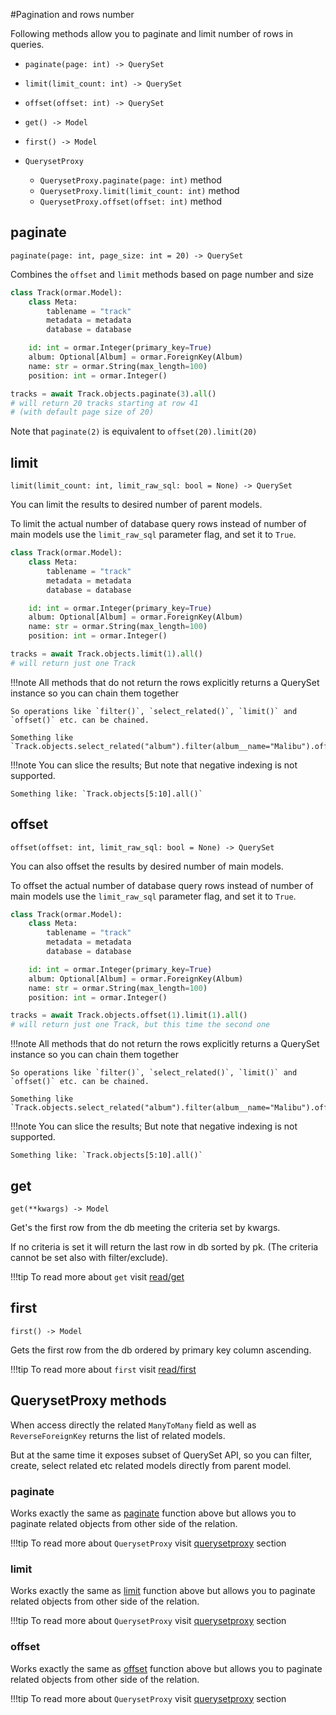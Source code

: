 #Pagination and rows number

Following methods allow you to paginate and limit number of rows in queries. 

* `paginate(page: int) -> QuerySet`
* `limit(limit_count: int) -> QuerySet`
* `offset(offset: int) -> QuerySet`
* `get() -> Model`
* `first() -> Model`


* `QuerysetProxy`
    * `QuerysetProxy.paginate(page: int)` method
    * `QuerysetProxy.limit(limit_count: int)` method
    * `QuerysetProxy.offset(offset: int)` method

## paginate

`paginate(page: int, page_size: int = 20) -> QuerySet`

Combines the `offset` and `limit` methods based on page number and size

```python
class Track(ormar.Model):
    class Meta:
        tablename = "track"
        metadata = metadata
        database = database

    id: int = ormar.Integer(primary_key=True)
    album: Optional[Album] = ormar.ForeignKey(Album)
    name: str = ormar.String(max_length=100)
    position: int = ormar.Integer()
```

```python
tracks = await Track.objects.paginate(3).all()
# will return 20 tracks starting at row 41 
# (with default page size of 20)
```

Note that `paginate(2)` is equivalent to `offset(20).limit(20)`

## limit

`limit(limit_count: int, limit_raw_sql: bool = None) -> QuerySet`

You can limit the results to desired number of parent models.

To limit the actual number of database query rows instead of number of main models
use the `limit_raw_sql` parameter flag, and set it to `True`.

```python
class Track(ormar.Model):
    class Meta:
        tablename = "track"
        metadata = metadata
        database = database

    id: int = ormar.Integer(primary_key=True)
    album: Optional[Album] = ormar.ForeignKey(Album)
    name: str = ormar.String(max_length=100)
    position: int = ormar.Integer()
```

```python
tracks = await Track.objects.limit(1).all()
# will return just one Track
```

!!!note
    All methods that do not return the rows explicitly returns a QuerySet instance so you can chain them together
    
    So operations like `filter()`, `select_related()`, `limit()` and `offset()` etc. can be chained.
    
    Something like `Track.objects.select_related("album").filter(album__name="Malibu").offset(1).limit(1).all()`

!!!note
    You can slice the results; But note that negative indexing is not supported.

    Something like: `Track.objects[5:10].all()`

## offset

`offset(offset: int, limit_raw_sql: bool = None) -> QuerySet`

You can also offset the results by desired number of main models.

To offset the actual number of database query rows instead of number of main models
use the `limit_raw_sql` parameter flag, and set it to `True`.

```python
class Track(ormar.Model):
    class Meta:
        tablename = "track"
        metadata = metadata
        database = database

    id: int = ormar.Integer(primary_key=True)
    album: Optional[Album] = ormar.ForeignKey(Album)
    name: str = ormar.String(max_length=100)
    position: int = ormar.Integer()
```

```python
tracks = await Track.objects.offset(1).limit(1).all()
# will return just one Track, but this time the second one
```

!!!note
    All methods that do not return the rows explicitly returns a QuerySet instance so you can chain them together
    
    So operations like `filter()`, `select_related()`, `limit()` and `offset()` etc. can be chained.
    
    Something like `Track.objects.select_related("album").filter(album__name="Malibu").offset(1).limit(1).all()`

!!!note
    You can slice the results; But note that negative indexing is not supported.

    Something like: `Track.objects[5:10].all()`


## get

`get(**kwargs) -> Model` 

Get's the first row from the db meeting the criteria set by kwargs.

If no criteria is set it will return the last row in db sorted by pk.
(The criteria cannot be set also with filter/exclude).

!!!tip
    To read more about `get` visit [read/get](./read/#get)


## first

`first() -> Model` 

Gets the first row from the db ordered by primary key column ascending.

!!!tip
    To read more about `first` visit [read/first](./read/#first)


## QuerysetProxy methods

When access directly the related `ManyToMany` field as well as `ReverseForeignKey`
returns the list of related models.

But at the same time it exposes subset of QuerySet API, so you can filter, create,
select related etc related models directly from parent model.

### paginate

Works exactly the same as [paginate](./#paginate) function above but allows you to paginate related
objects from other side of the relation.

!!!tip 
    To read more about `QuerysetProxy` visit [querysetproxy][querysetproxy] section

### limit

Works exactly the same as [limit](./#limit) function above but allows you to paginate related
objects from other side of the relation.

!!!tip 
    To read more about `QuerysetProxy` visit [querysetproxy][querysetproxy] section

### offset

Works exactly the same as [offset](./#offset) function above but allows you to paginate related
objects from other side of the relation.

!!!tip 
    To read more about `QuerysetProxy` visit [querysetproxy][querysetproxy] section

[querysetproxy]: ../relations/queryset-proxy.md